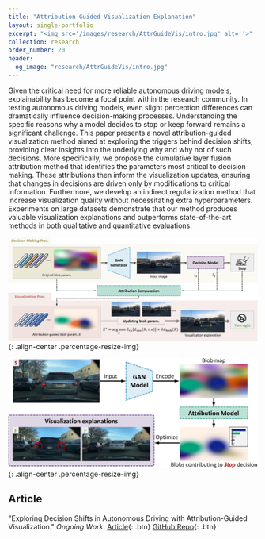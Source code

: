 ```yaml
---
title: "Attribution-Guided Visualization Explanation"
layout: single-portfolio
excerpt: "<img src='/images/research/AttrGuideVis/intro.jpg' alt=''>"
collection: research
order_number: 20
header: 
  og_image: "research/AttrGuideVis/intro.jpg"
---
```


Given the critical need for more reliable autonomous driving models, explainability has become a focal point within the research community. In testing autonomous driving models, even slight perception differences can dramatically influence decision-making processes. Understanding the specific reasons why a model decides to stop or keep forward remains a significant challenge. This paper presents a novel attribution-guided visualization method aimed at exploring the triggers behind decision shifts, providing clear insights into the underlying why and why not of such decisions. More specifically, we propose the cumulative layer fusion attribution method that identifies the parameters most critical to decision-making. These attributions then inform the visualization updates, ensuring that changes in decisions are driven only by modifications to critical information. Furthermore, we develop an indirect regularization method that increase visualization quality without necessitating extra hyperparameters. Experiments on large datasets demonstrate that our method produces valuable visualization explanations and outperforms state-of-the-art methods in both qualitative and quantitative evaluations.

![](/images/research/AttrGuideVis/method.png){: .align-center .percentage-resize-img}

![](/images/research/AttrGuideVis/intro.jpg){: .align-center .percentage-resize-img}

## Article

"Exploring Decision Shifts in Autonomous Driving with Attribution-Guided Visualization." *Ongoing Work*. [Article](https://shirui-homepage.com/){: .btn} [GitHub Repo](https://github.com/GlowingHorse/){: .btn}

